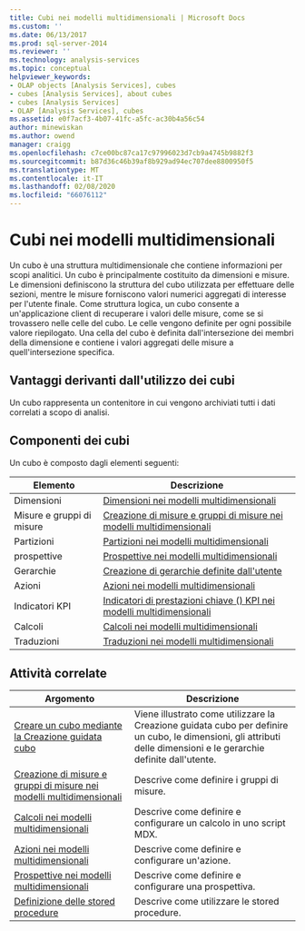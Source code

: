 ```yaml
---
title: Cubi nei modelli multidimensionali | Microsoft Docs
ms.custom: ''
ms.date: 06/13/2017
ms.prod: sql-server-2014
ms.reviewer: ''
ms.technology: analysis-services
ms.topic: conceptual
helpviewer_keywords:
- OLAP objects [Analysis Services], cubes
- cubes [Analysis Services], about cubes
- cubes [Analysis Services]
- OLAP [Analysis Services], cubes
ms.assetid: e0f7acf3-4b07-41fc-a5fc-ac30b4a56c54
author: minewiskan
ms.author: owend
manager: craigg
ms.openlocfilehash: c7ce00bc87ca17c97996023d7cb9a4745b9882f3
ms.sourcegitcommit: b87d36c46b39af8b929ad94ec707dee8800950f5
ms.translationtype: MT
ms.contentlocale: it-IT
ms.lasthandoff: 02/08/2020
ms.locfileid: "66076112"
---
```

# <a name="cubes-in-multidimensional-models"></a>Cubi nei modelli multidimensionali
  Un cubo è una struttura multidimensionale che contiene informazioni per scopi analitici. Un cubo è principalmente costituito da dimensioni e misure. Le dimensioni definiscono la struttura del cubo utilizzata per effettuare delle sezioni, mentre le misure forniscono valori numerici aggregati di interesse per l'utente finale. Come struttura logica, un cubo consente a un'applicazione client di recuperare i valori delle misure, come se si trovassero nelle celle del cubo. Le celle vengono definite per ogni possibile valore riepilogato. Una cella del cubo è definita dall'intersezione dei membri della dimensione e contiene i valori aggregati delle misure a quell'intersezione specifica.  
  
## <a name="benefits-of-using-cubes"></a>Vantaggi derivanti dall'utilizzo dei cubi  
 Un cubo rappresenta un contenitore in cui vengono archiviati tutti i dati correlati a scopo di analisi.  
  
## <a name="components-of-cubes"></a>Componenti dei cubi  
 Un cubo è composto dagli elementi seguenti:  
  
|Elemento|Descrizione|  
|-------------|-----------------|  
|Dimensioni|[Dimensioni nei modelli multidimensionali](dimensions-in-multidimensional-models.md)|  
|Misure e gruppi di misure|[Creazione di misure e gruppi di misure nei modelli multidimensionali](create-measures-and-measure-groups-in-multidimensional-models.md)|  
|Partizioni|[Partizioni nei modelli multidimensionali](partitions-in-multidimensional-models.md)|  
|prospettive|[Prospettive nei modelli multidimensionali](perspectives-in-multidimensional-models.md)|  
|Gerarchie|[Creazione di gerarchie definite dall'utente](user-defined-hierarchies-create.md)|  
|Azioni|[Azioni nei modelli multidimensionali](actions-in-multidimensional-models.md)|  
|Indicatori KPI|[Indicatori di prestazioni chiave &#40;&#41; KPI nei modelli multidimensionali](key-performance-indicators-kpis-in-multidimensional-models.md)|  
|Calcoli|[Calcoli nei modelli multidimensionali](calculations-in-multidimensional-models.md)|  
|Traduzioni|[Traduzioni nei modelli multidimensionali](translations-in-multidimensional-models-analysis-services.md)|  
  
## <a name="related-tasks"></a>Attività correlate  
  
|Argomento|Descrizione|  
|-----------|-----------------|  
|[Creare un cubo mediante la Creazione guidata cubo](create-a-cube-using-the-cube-wizard.md)|Viene illustrato come utilizzare la Creazione guidata cubo per definire un cubo, le dimensioni, gli attributi delle dimensioni e le gerarchie definite dall'utente.|  
|[Creazione di misure e gruppi di misure nei modelli multidimensionali](create-measures-and-measure-groups-in-multidimensional-models.md)|Descrive come definire i gruppi di misure.|  
|[Calcoli nei modelli multidimensionali](calculations-in-multidimensional-models.md)|Descrive come definire e configurare un calcolo in uno script MDX.|  
|[Azioni nei modelli multidimensionali](actions-in-multidimensional-models.md)|Descrive come definire e configurare un'azione.|  
|[Prospettive nei modelli multidimensionali](perspectives-in-multidimensional-models.md)|Descrive come definire e configurare una prospettiva.|  
|[Definizione delle stored procedure](../multidimensional-models-extending-olap-stored-procedures/defining-stored-procedures.md)|Descrive come utilizzare le stored procedure.|  
  
  

